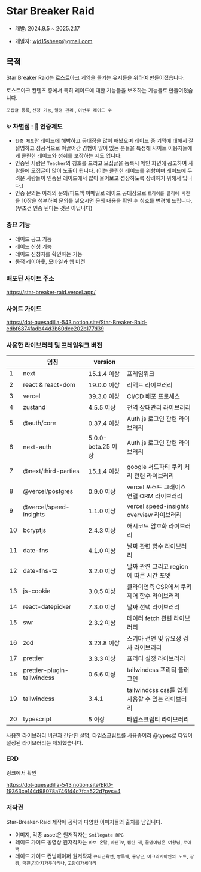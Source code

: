 # Star Breaker Raid

- 개발: 2024.9.5 ~ 2025.2.17

- 개발자: wjd15sheep@gmail.com

## 목적

Star Breaker Raid는 로스트아크 게임을 즐기는 유저들을 위하여 만들어졌습니다.

로스트아크 컨텐츠 중에서 특히 레이드에 대한 기능들을 보조하는 기능들로 만들어졌습니다.

`모집글 등록`, `신청 기능`, `일정 관리` , `이번주 레이드 수`

### ✨ 차별점 : 🥇 인증제도

- `인증 제도`란 레이드에 해박하고 공대장을 많이 해봤으며 레이드 중 기믹에 대해서 잘 설명하고 성공적으로 이끌어간 경험이 많이 있는 분들을 특정해 사이트 이용자들에게 클린한 레이드와 성취를 보장하는 제도 입니다.
- 인증된 사람은 `Teacher`의 칭호를 드리고 모집글을 등록시 메인 화면에 공고하여 사람들에 모집글이 많이 노출이 됩니다. (이는 클린한 레이드를 위함이며 레이드에 두려운 사람들이 인증된 레이드에서 많이 물어보고 성장하도록 장려하기 위해서 입니다.)
- 인증 문의는 아래의 문의/피드백 이메일로 레이드 공대장으로 `트라이를 클리어 사진`을 10장을 첨부하여 문의를 넣으시면 문의 내용을 확인 후 칭호를 변경해 드립니다.(무조건 인증 된다는 것은 아닙니다)

### 중요 기능

- 레이드 공고 기능
- 레이드 신청 기능
- 레이드 신청자를 확인하는 기능
- 동적 레이아웃, 모바일과 웹 버전

### 배포된 사이트 주소

https://star-breaker-raid.vercel.app/

### 사이트 가이드

https://dot-quesadilla-543.notion.site/Star-Breaker-Raid-edbf6874fadb44d3b60dce202b177d39

### 사용한 라이브러리 및 프레임워크 버전

|     | 명칭                        | version            |                                                  |
| --- | --------------------------- | ------------------ | ------------------------------------------------ |
| 1   | next                        | 15.1.4 이상        | 프레임워크                                       |
| 2   | react & react-dom           | 19.0.0 이상        | 리엑트 라이브러리                                |
| 3   | vercel                      | 39.3.0 이상        | CI/CD 배포 프로세스                              |
| 4   | zustand                     | 4.5.5 이상         | 전역 상태관리 라이브러리                         |
| 5   | @auth/core                  | 0.37.4 이상        | Auth.js 로그인 관련 라이브러리                   |
| 6   | next-auth                   | 5.0.0-beta.25 이상 | Auth.js 로그인 관련 라이브러리                   |
| 7   | @next/third-parties         | 15.1.4 이상        | google 서드파티 쿠키 처리 관련 라이브러리        |
| 8   | @vercel/postgres            | 0.9.0 이상         | vercel 포스트 그래이스 연결 ORM 라이브러리       |
| 9   | @vercel/speed-insights      | 1.1.0 이상         | vercel speed-insights overview 라이브러리        |
| 10  | bcryptjs                    | 2.4.3 이상         | 해시코드 암호화 라이브러리                       |
| 11  | date-fns                    | 4.1.0 이상         | 날짜 관련 함수 라이브러리                        |
| 12  | date-fns-tz                 | 3.2.0 이상         | 날짜 관련 그리고 region에 따른 시간 포멧         |
| 13  | js-cookie                   | 3.0.5 이상         | 클라이언측 CSR에서 쿠키 제어 함수 라이브러리     |
| 14  | react-datepicker            | 7.3.0 이상         | 날짜 선택 라이브러리                             |
| 15  | swr                         | 2.3.2 이상         | 데이터 fetch 관련 라이브러리                     |
| 16  | zod                         | 3.23.8 이상        | 스키마 선언 및 유요성 검사 라이브러리            |
| 17  | prettier                    | 3.3.3 이상         | 프리티 설정 라이브러리                           |
| 18  | prettier-plugin-tailwindcss | 0.6.6 이상         | tailwindcss 프리티 플러그인                      |
| 19  | tailwindcss                 | 3.4.1              | tailwindcss css를 쉽게 사용할 수 있는 라이브러리 |
| 20  | typescript                  | 5 이상             | 타입스크립티 라이브러리                          |

사용한 라이브러리 버전과 간단한 설명, 타입스크립트를 사용중이라 @types로 타입이 설정된 라이브러리는 제외했습니다.

### ERD

링크에서 확인

https://dot-quesadilla-543.notion.site/ERD-19363ce144d98078a746f44c7fca522d?pvs=4

### 저작권

Star-Breaker-Raid 제작에 공략과 다양한 이미지들의 출처를 남깁니다.

- 이미지, 각종 asset은 원저작자는 `Smilegate RPG`
- 레이드 가이드 동영상 원저작자는 `바보 온달`, `바뀐TV`, `캡틴 잭`, `꿀멩이님은 여왕님`, `로아백`
- 레이드 가이드 컨닝페이퍼 원저작자 `큐티근육맨`, `빵루쉐`, `홍당근`, `아크라시아인의 노트`, `장짱`, `덕진`,`강아지가두마리나`, `고양이가세마리`
